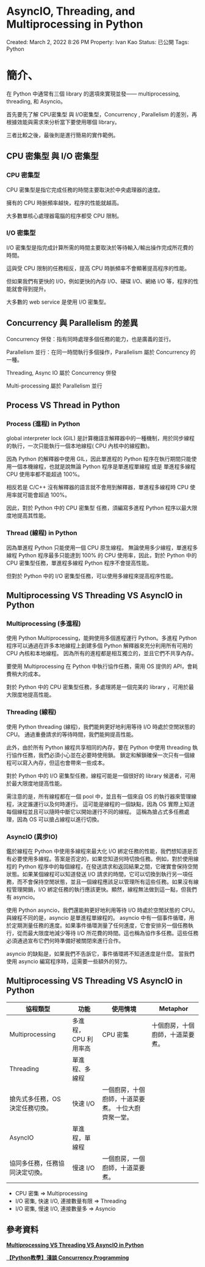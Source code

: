# AsyncIO, Threading, and Multiprocessing in Python

Created: March 2, 2022 8:26 PM
Property: Ivan Kao
Status: 已公開
Tags: Python

# 簡介、

在 Python 中通常有三個 library 的選項來實現並發—— multiprocessing, threading, 和 Asyncio。

首先要先了解 CPU密集型 與 I/O密集型，Concurrency , Parallelism 的差別，再根據效能與需求來分析當下要使用哪個 library。

三者比較之後，最後則是進行簡易的實作範例。

## CPU 密集型 與 I/O 密集型

### CPU 密集型

CPU 密集型是指它完成任務的時間主要取決於中央處理器的速度。

擁有的 CPU 時脈頻率越快，程序的性能就越高。

大多數單核心處理器電腦的程序都受 CPU 限制。

### I/O 密集型

I/O 密集型是指完成計算所需的時間主要取決於等待輸入/輸出操作完成所花費的時間。

這與受 CPU 限制的任務相反，提高 CPU 時脈頻率不會顯著提高程序的性能。

但如果我們有更快的 I/O，例如更快的內存 I/O、硬碟 I/O、網絡 I/O 等，程序的性能就會得到提升。

大多數的 web service 是使用 I/O 密集型。

## ****Concurrency 與 Parallelism 的差異****

Concurrency 併發：指有同時處理多個任務的能力，也是廣義的並行。

Parallelism 並行：在同一時間執行多個操作，Parallelism 屬於 Concurrency 的一種。

Threading, Async IO 屬於 Concurrency 併發

Multi-processing 屬於 Parallelism 並行

## ****Process VS Thread in Python****

### Process (進程) in Python

global interpreter lock (GIL) 是計算機語言解釋器中的一種機制，用於同步線程的執行，一次只能執行一個本地線程( CPU 內核中的線程數)。

因為 Python 的解釋器中使用 GIL，因此單進程的 Python 程序在執行期間只能使用一個本機線程，也就是說無論 Python 程序是單進程單線程 或是 單進程多線程 CPU 使用率都不能超過 100%。

相反若是 C/C++ 沒有解釋器的語言就不會用到解釋器，單進程多線程時 CPU 使用率就可能會超過 100%。

因此，對於 Python 中的 CPU 密集型 任務，須編寫多進程 Python 程序以最大限度地提高其性能。

### Thread (線程) in Python

因為單進程 Python 只能使用一個 CPU 原生線程。 無論使用多少線程，單進程多線程 Python 程序最多只能達到 100% 的 CPU 使用率，因此，對於 Python 中的 CPU 密集型任務，單進程多線程 Python 程序不會提高性能。 

但對於 Python 中的 I/O 密集型任務，可以使用多線程來提高程序性能。

## Multiprocessing VS Threading VS AsyncIO in Python

### Multiprocessing (多進程)

使用 Python Multiprocessing，能夠使用多個進程運行 Python。多進程 Python 程序可以通過在許多本地線程上創建多個 Python 解釋器來充分利用所有可用的 CPU 內核和本地線程。 因為所有的進程都是相互獨立的，並且它們不共享內存。 

要使用 Multiprocessing 在 Python 中執行協作任務，需用 OS 提供的 API，會耗費稍大的成本。

對於 Python 中的 CPU 密集型任務，多處理將是一個完美的 library ，可用於最大限度地提高性能。

### Threading (線程)

使用 Python threading (線程)，我們能夠更好地利用等待 I/O 時處於空閒狀態的 CPU。 通過重疊請求的等待時間，我們能夠提高性能。 

此外，由於所有 Python 線程共享相同的內存，要在 Python 中使用 threading 執行協作任務，我們必須小心並在必要時使用鎖。 鎖定和解鎖確保一次只有一個線程可以寫入內存，但這也會帶來一些成本。 

對於 Python 中的 I/O 密集型任務，線程可能是一個很好的 library 候選者，可用於最大限度地提高性能。

需注意的是，所有線程都在一個 pool 中，並且有一個來自 OS 的執行器來管理線程，決定誰運行以及何時運行。 這可能是線程的一個缺點，因為 OS 實際上知道每個線程並且可以隨時中斷它以開始運行不同的線程。 這稱為搶占式多任務處理，因為 OS 可以搶占線程以進行切換。

### AsyncIO (異步IO)

鑑於線程在 Python 中使用多線程來最大化 I/O 綁定任務的性能，我們想知道是否有必要使用多線程。答案是否定的，如果您知道何時切換任務。例如，對於使用線程的 Python 程序中的每個線程，在發送請求和返回結果之間，它確實會保持空閒狀態。如果某個線程可以知道發送 I/O 請求的時間，它可以切換到執行另一項任務，而不會保持空閒狀態，並且一個線程應該足以管理所有這些任務。如果沒有線程管理開銷，I/O 綁定任務的執行應該更快。顯然，線程無法做到這一點，但我們有 asyncio。

使用 Python asyncio，我們還能夠更好地利用等待 I/O 時處於空閒狀態的 CPU。與線程不同的是，asyncio 是單進程單線程的。 asyncio 中有一個事件循環，用於定期測量任務的進度。如果事件循環測量了任何進度，它會安排另一個任務執行，從而最大限度地減少等待 I/O 所花費的時間。這也稱為協作多任務。這些任務必須通過宣布它們何時準備好被關閉來進行合作。

asyncio 的缺點是，如果我們不告訴它，事件循環將不知道進度是什麼。 當我們使用 asyncio 編寫程序時，這需要一些額外的努力。

## Multiprocessing VS Threading VS AsyncIO in Python

| 協程類型 | 功能 | 使用情境 | Metaphor |
| --- | --- | --- | --- |
| Multiprocessing | 多進程，CPU 利用率高 | CPU 密集 | 十個廚房，十個廚師，十道菜要煮。 |
| Threading | 單進程、多線程
搶先式多任務，OS 決定任務切換。 | 快速 I/O  | 一個廚房，十個廚師，十道菜要煮。 十位大廚齊聚一堂。 |
| AsyncIO | 單進程，單線程
協同多任務，任務協同決定切換。 | 慢速 I/O | 一個廚房，一個廚師，十道菜要煮。 |
- CPU 密集 => Multiprocessing
- I/O 密集, 快速 I/O, 連接數量有限 => Threading
- I/O 密集, 慢速 I/O, 連接數量多     => Asyncio

## 參考資料

****[Multiprocessing VS Threading VS AsyncIO in Python](https://leimao.github.io/blog/Python-Concurrency-High-Level/)****

****[【Python教學】淺談 Concurrency Programming](https://www.maxlist.xyz/2020/04/09/concurrency-programming/)****